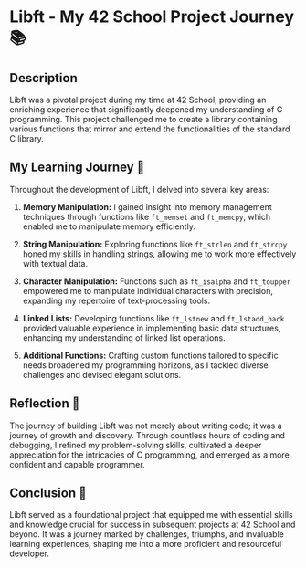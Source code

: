 # Libft - My 42 School Project Journey 📚

## Description
Libft was a pivotal project during my time at 42 School, providing an enriching experience that significantly deepened my understanding of C programming. This project challenged me to create a library containing various functions that mirror and extend the functionalities of the standard C library.

## My Learning Journey 🚀
Throughout the development of Libft, I delved into several key areas:
1. **Memory Manipulation:** I gained insight into memory management techniques through functions like `ft_memset` and `ft_memcpy`, which enabled me to manipulate memory efficiently.
   
2. **String Manipulation:** Exploring functions like `ft_strlen` and `ft_strcpy` honed my skills in handling strings, allowing me to work more effectively with textual data.

3. **Character Manipulation:** Functions such as `ft_isalpha` and `ft_toupper` empowered me to manipulate individual characters with precision, expanding my repertoire of text-processing tools.

4. **Linked Lists:** Developing functions like `ft_lstnew` and `ft_lstadd_back` provided valuable experience in implementing basic data structures, enhancing my understanding of linked list operations.

5. **Additional Functions:** Crafting custom functions tailored to specific needs broadened my programming horizons, as I tackled diverse challenges and devised elegant solutions.

## Reflection 🤔
The journey of building Libft was not merely about writing code; it was a journey of growth and discovery. Through countless hours of coding and debugging, I refined my problem-solving skills, cultivated a deeper appreciation for the intricacies of C programming, and emerged as a more confident and capable programmer.

## Conclusion 🎉
Libft served as a foundational project that equipped me with essential skills and knowledge crucial for success in subsequent projects at 42 School and beyond. It was a journey marked by challenges, triumphs, and invaluable learning experiences, shaping me into a more proficient and resourceful developer.
